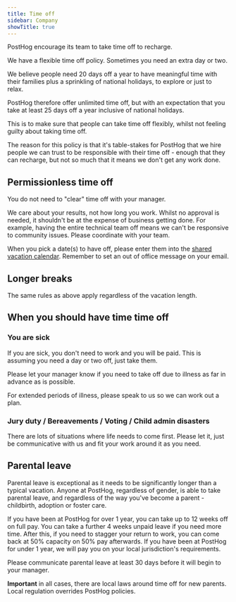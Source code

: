 ```yaml
---
title: Time off
sidebar: Company
showTitle: true
---
```


PostHog encourage its team to take time off to recharge.

We have a flexible time off policy. Sometimes you need an extra day or two.

We believe people need 20 days off a year to have meaningful time with their families plus a sprinkling of national holidays, to explore or just to relax.

PostHog therefore offer unlimited time off, but with an expectation that you take at least 25 days off a year inclusive of national holidays.

This is to make sure that people can take time off flexibly, whilst not feeling guilty about taking time off.

The reason for this policy is that it's table-stakes for PostHog that we hire people we can trust to be responsible with their time off - enough that they can recharge, but not so much that it means we don't get any work done.

## Permissionless time off

You do not need to "clear" time off with your manager.

We care about your results, not how long you work. Whilst no approval is needed, it shouldn't be at the expense of business getting done. For example, having the entire technical team off means we can't be responsive to community issues. Please coordinate with your team.

When you pick a date(s) to have off, please enter them into the [shared vacation calendar](https://calendar.google.com/calendar?cid=cG9zdGhvZy5jb21fa3Rzb2hjMmZtaWFkbHF2ZWI0bmk0NG1tbzBAZ3JvdXAuY2FsZW5kYXIuZ29vZ2xlLmNvbQ). Remember to set an out of office message on your email.

## Longer breaks

The same rules as above apply regardless of the vacation length.

## When you should have time time off

### You are sick

If you are sick, you don't need to work and you will be paid. This is assuming you need a day or two off, just take them.

Please let your manager know if you need to take off due to illness as far in advance as is possible.

For extended periods of illness, please speak to us so we can work out a plan.

### Jury duty / Bereavements / Voting / Child admin disasters

There are lots of situations where life needs to come first. Please let it, just be communicative with us and fit your work around it as you need.

## Parental leave

Parental leave is exceptional as it needs to be significantly longer than a typical vacation. Anyone at PostHog, regardless of gender, is able to take parental leave, and regardless of the way you've become a parent - childbirth, adoption or foster care. 

If you have been at PostHog for over 1 year, you can take up to 12 weeks off on full pay. You can take a further 4 weeks unpaid leave if you need more time. After this, if you need to stagger your return to work, you can come back at 50% capacity on 50% pay afterwards. If you have been at PostHog for under 1 year, we will pay you on your local jurisdiction's requirements.

Please communicate parental leave at least 30 days before it will begin to your manager.

**Important** in all cases, there are local laws around time off for new parents. Local regulation overrides PostHog policies. 
